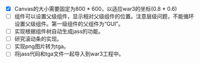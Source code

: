 - [X] Canvas的大小需要固定为800 * 600，以适应war3的坐标(0.8 * 0.6)
- [ ] 组件可以设置父级组件，显示相对父级组件的位置。注意层级问题，不能循环设置父级组件。第一级组件的父组件为“GUI”。
- [ ] 实现根据组件树自动生成jass的功能。
- [ ] 研究滚动条的实现。
- [ ] 实现png图片转为tga。
- [ ] 将jass代码和tga文件一起导入到war3工程中。